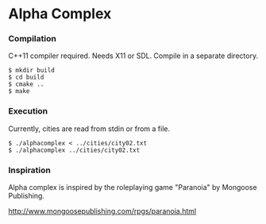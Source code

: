 Alpha Complex
=============

### Compilation

C++11 compiler required.
Needs X11 or SDL.
Compile in a separate directory.

    $ mkdir build
    $ cd build
    $ cmake ..
    $ make

### Execution

Currently, cities are read from stdin or from a file.

    $ ./alphacomplex < ../cities/city02.txt
    $ ./alphacomplex ../cities/city02.txt

### Inspiration

Alpha complex is inspired by the roleplaying game "Paranoia" by Mongoose Publishing.

http://www.mongoosepublishing.com/rpgs/paranoia.html
